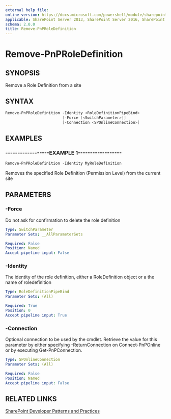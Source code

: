 ```yaml
---
external help file:
online version: https://docs.microsoft.com/powershell/module/sharepoint-pnp/remove-pnproledefinition
applicable: SharePoint Server 2013, SharePoint Server 2016, SharePoint Server 2019, SharePoint Online
schema: 2.0.0
title: Remove-PnPRoleDefinition
---
```


# Remove-PnPRoleDefinition

## SYNOPSIS
Remove a Role Definition from a site

## SYNTAX 

```powershell
Remove-PnPRoleDefinition -Identity <RoleDefinitionPipeBind>
                         [-Force [<SwitchParameter>]]
                         [-Connection <SPOnlineConnection>]
```

## EXAMPLES

### ------------------EXAMPLE 1------------------
```powershell
Remove-PnPRoleDefinition -Identity MyRoleDefinition
```

Removes the specified Role Definition (Permission Level) from the current site

## PARAMETERS

### -Force
Do not ask for confirmation to delete the role definition

```yaml
Type: SwitchParameter
Parameter Sets: __AllParameterSets

Required: False
Position: Named
Accept pipeline input: False
```

### -Identity
The identity of the role definition, either a RoleDefinition object or a the name of roledefinition

```yaml
Type: RoleDefinitionPipeBind
Parameter Sets: (All)

Required: True
Position: 0
Accept pipeline input: True
```

### -Connection
Optional connection to be used by the cmdlet. Retrieve the value for this parameter by either specifying -ReturnConnection on Connect-PnPOnline or by executing Get-PnPConnection.

```yaml
Type: SPOnlineConnection
Parameter Sets: (All)

Required: False
Position: Named
Accept pipeline input: False
```

## RELATED LINKS

[SharePoint Developer Patterns and Practices](https://aka.ms/sppnp)